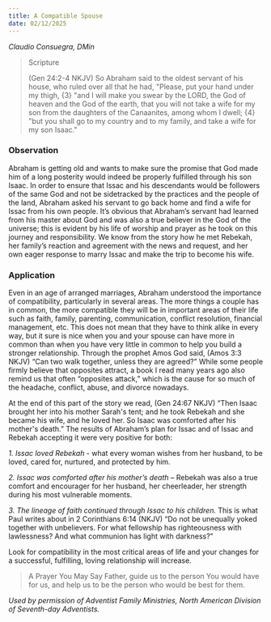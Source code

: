 ```yaml
---
title: A Compatible Spouse
date: 02/12/2025
---
```


_Claudio Consuegra, DMin_

> <p>Scripture</p>
> (Gen 24:2-4 NKJV) So Abraham said to the oldest servant of his house, who ruled over all that he had, "Please, put your hand under my thigh, {3} "and I will make you swear by the LORD, the God of heaven and the God of the earth, that you will not take a wife for my son from the daughters of the Canaanites, among whom I dwell; {4} "but you shall go to my country and to my family, and take a wife for my son Isaac."

### Observation

Abraham is getting old and wants to make sure the promise that God made him of a long posterity would indeed be properly fulfilled through his son Isaac. In order to ensure that Issac and his descendants would be followers of the same God and not be sidetracked by the practices and the people of the land, Abraham asked his servant to go back home and find a wife for Issac from his own people. It’s obvious that Abraham’s servant had learned from his master about God and was also a true believer in the God of the universe; this is evident by his life of worship and prayer as he took on this journey and responsibility. We know from the story how he met Rebekah, her family’s reaction and agreement with the news and request, and her own eager response to marry Issac and make the trip to become his wife.

### Application

Even in an age of arranged marriages, Abraham understood the importance of compatibility, particularly in several areas. The more things a couple has in common, the more compatible they will be in important areas of their life such as faith, family, parenting, communication, conflict resolution, financial management, etc. This does not mean that they have to think alike in every way, but it sure is nice when you and your spouse can have more in common than when you have very little in common to help you build a stronger relationship. Through the prophet Amos God said, (Amos 3:3 NKJV) “Can two walk together, unless they are agreed?” While some people firmly believe that opposites attract, a book I read many years ago also remind us that often “opposites attack,” which is the cause for so much of the headache, conflict, abuse, and divorce nowadays.

At the end of this part of the story we read, (Gen 24:67 NKJV) “Then Isaac brought her into his mother Sarah's tent; and he took Rebekah and she became his wife, and he loved her. So Isaac was comforted after his mother's death.” The results of Abraham’s plan for Issac and of Issac and Rebekah accepting it were very positive for both:

_1. Issac loved Rebekah_ - what every woman wishes from her husband, to be loved, cared for, nurtured, and protected by him.

_2. Issac was comforted after his mother’s death_ – Rebekah was also a true comfort and encourager for her husband, her cheerleader, her strength during his most vulnerable moments.

_3. The lineage of faith continued through Issac to his children._ This is what Paul writes about in 2 Corinthians 6:14 (NKJV) “Do not be unequally yoked together with unbelievers. For what fellowship has righteousness with lawlessness? And what communion has light with darkness?”

Look for compatibility in the most critical areas of life and your changes for a successful, fulfilling, loving relationship will increase.

> <callout>A Prayer You May Say</callout>
> Father, guide us to the person You would have for us, and help us to be the person who would be best for them.

_Used by permission of Adventist Family Ministries, North American Division of Seventh-day Adventists._